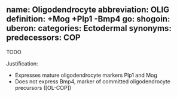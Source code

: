 name: Oligodendrocyte
abbreviation: OLIG
definition: +Mog +Plp1 -Bmp4
go:
shogoin: 
uberon:
categories: Ectodermal
synonyms:
predecessors: COP
---

TODO

Justification:

* Expresses mature oligodendrocyte markers Plp1 and Mog
* Does not express Bmp4, marker of committed oligodendrocyte precursors ([OL-COP])
